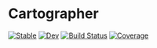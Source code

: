 # Cartographer

[![Stable](https://img.shields.io/badge/docs-stable-blue.svg)](https://brendanjohnharris.github.io/Cartographer.jl/stable/)
[![Dev](https://img.shields.io/badge/docs-dev-blue.svg)](https://brendanjohnharris.github.io/Cartographer.jl/dev/)
[![Build Status](https://github.com/brendanjohnharris/Cartographer.jl/actions/workflows/CI.yml/badge.svg?branch=main)](https://github.com/brendanjohnharris/Cartographer.jl/actions/workflows/CI.yml?query=branch%3Amain)
[![Coverage](https://codecov.io/gh/brendanjohnharris/Cartographer.jl/branch/main/graph/badge.svg)](https://codecov.io/gh/brendanjohnharris/Cartographer.jl)
